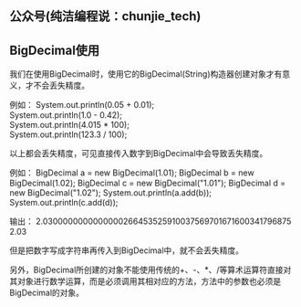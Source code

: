 ## 公众号(纯洁编程说：chunjie_tech)

## BigDecimal使用

我们在使用BigDecimal时，使用它的BigDecimal(String)构造器创建对象才有意义，才不会丢失精度。

例如：
System.out.println(0.05 + 0.01);  
System.out.println(1.0 - 0.42);  
System.out.println(4.015 * 100);  
System.out.println(123.3 / 100);  
     
以上都会丢失精度，可见直接传入数字到BigDecimal中会导致丢失精度。

例如：
BigDecimal a = new BigDecimal(1.01);
BigDecimal b = new BigDecimal(1.02);
BigDecimal c = new BigDecimal("1.01");
BigDecimal d = new BigDecimal("1.02");
System.out.println(a.add(b));
System.out.println(c.add(d));

输出：
2.0300000000000000266453525910037569701671600341796875
2.03

但是把数字写成字符串再传入到BigDecimal中，就不会丢失精度。

另外，BigDecimal所创建的对象不能使用传统的+、-、*、/等算术运算符直接对其对象进行数学运算，而是必须调用其相对应的方法，方法中的参数也必须是BigDecimal的对象。



